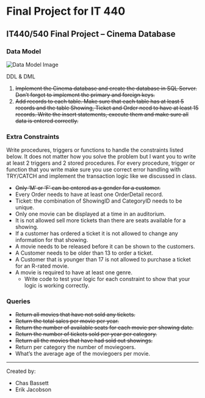 # Final Project for IT 440

## IT440/540 Final Project – Cinema Database

### Data Model

![Data Model Image](https://i.gyazo.com/984611cf7638dcf7c5ce71ed7dcd240b.png)

DDL & DML

1. ~~Implement the Cinema database and create the database in SQL Server. Don’t forget to implement the primary and foreign keys.~~
2. ~~Add records to each table. Make sure that each table has at least 5 records and the table Showing, Ticket and Order need to have at least 15 records. Write the insert statements, execute them and make sure all data is entered correctly.~~
 
### Extra Constraints 
Write procedures, triggers or functions to handle the constraints listed below. It does not matter how you solve the problem but I want you to write at least 2 triggers and 2 stored procedures. For every procedure, trigger or function that you write make sure you use correct error handling with TRY/CATCH and implement the transaction logic like we discussed in class. 
- ~~Only ‘M’ or ‘F’ can be entered as a gender for a customer.~~
- Every Order needs to have at least one OrderDetail record.
- Ticket: the combination of ShowingID and CategoryID needs to be unique.
- Only one movie can be displayed at a time in an auditorium.
- It is not allowed sell more tickets than there are seats available for a showing. 
- If a customer has ordered a ticket it is not allowed to change any information for that showing. 
- A movie needs to be released before it can be shown to the customers.
- A Customer needs to be older than 13 to order a ticket.
- A Customer that is younger than 17 is not allowed to purchase a ticket for an R-rated movie.
- A movie is required to have at least one genre.  
    - Write code to test your logic for each constraint to show that your logic is working correctly.

### Queries
- ~~Return all movies that have not sold any tickets.~~
- ~~Return the total sales per movie per year.~~
- ~~Return the number of available seats for each movie per showing date.~~
- ~~Return the number of tickets sold per year per category.~~
- ~~Return all the movies that have had sold out showings.~~
- Return per category the number of moviegoers. 
- What’s the average age of the moviegoers per movie.

---
Created by:
- Chas Bassett
- Erik Jacobson
